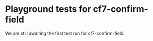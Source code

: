 # Playground tests for cf7-confirm-field
We are still awaiting the first test run for cf7-confirm-field.
